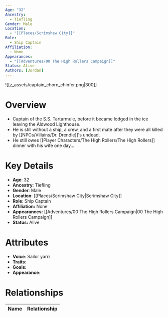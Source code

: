 ```yaml
---
Age: "32"
Ancestry:
  - Tiefling
Gender: Male
Location:
  - "[[Places/Scrimshaw City]]"
Role:
  - Ship Captain
Affiliation:
  - None
Appearances:
  - "[[Adventures/00 The High Rollers Campaign]]"
Status: Alive
Authors: [Jordan]
---
```

![[z_assets/captain_chorn_chinfer.png|300]]

# Overview
- Captain of the S.S. Tartarmule, before it became lodged in the ice leaving the Aldwood Lighthouse.
- He is still without a ship, a crew, and a first mate after they were all killed by [[NPCs/Villains/Dr. Drendle]]'s undead.
- He still owes [[Player Characters/The High Rollers/The High Rollers]] dinner with his wife one day...

# Key Details
- **Age**: 32
- **Ancestry**: Tiefling
- **Gender**: Male
- **Location**: [[Places/Scrimshaw City\|Scrimshaw City]]
- **Role**: Ship Captain
- **Affiliation:** None
- **Appearances:** [[Adventures/00 The High Rollers Campaign\|00 The High Rollers Campaign]]
- **Status:** Alive

# Attributes
- **Voice**: Sailor yarrr
- **Traits**: 
- **Goals:** 
- **Appearance**: 

# Relationships

| Name  | Relationship |
| ----- | ------------ |
